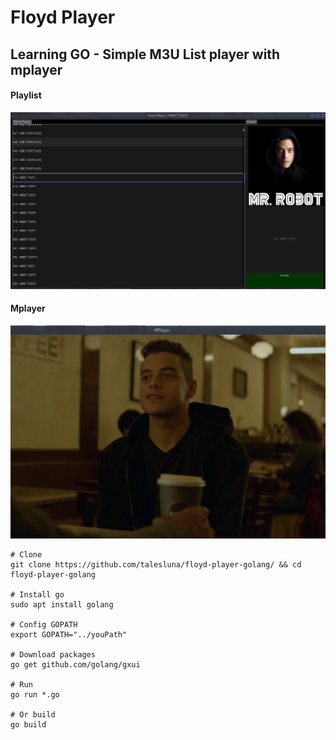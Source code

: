 # Floyd Player 
## Learning GO - Simple M3U List player with mplayer

#### Playlist 
![Playlist](screenshots/floyd.png?raw=true)
#### Mplayer 
![mplayer](screenshots/mplayer.png?raw=true)

```
# Clone
git clone https://github.com/talesluna/floyd-player-golang/ && cd floyd-player-golang

# Install go
sudo apt install golang

# Config GOPATH
export GOPATH="../youPath"

# Download packages
go get github.com/golang/gxui

# Run 
go run *.go

# Or build
go build 
```
